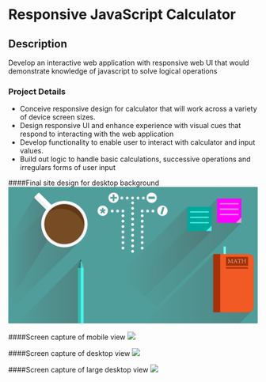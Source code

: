# Responsive JavaScript Calculator

## Description
Develop an interactive web application with responsive web UI that would demonstrate knowledge of javascript to solve logical operations

### Project Details
- Conceive responsive design for calculator that will work across a variety of device screen sizes. 
- Design responsive UI and enhance experience with visual cues that respond to interacting with the web application
- Develop functionality to enable user to interact with calculator and input values.
- Build out logic to handle basic calculations, successive operations and irregulars forms of user input

####Final site design for desktop background
<img src="/img/calculator_backgroundII.png"/>

####Screen capture of mobile view
<img src="../README_assets/mobile-calculator.JPG" width="300px"/>

####Screen capture of desktop view
<img src="../README_assets/desktop-calculator.JPG"/>

####Screen capture of large desktop view
<img src="../README_assets/lg-desktop-calculator.JPG"/>


